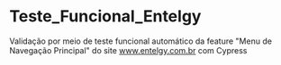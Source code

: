 # Teste_Funcional_Entelgy
Validação por meio de teste funcional automático da feature "Menu de Navegação Principal" do site www.entelgy.com.br com  Cypress
